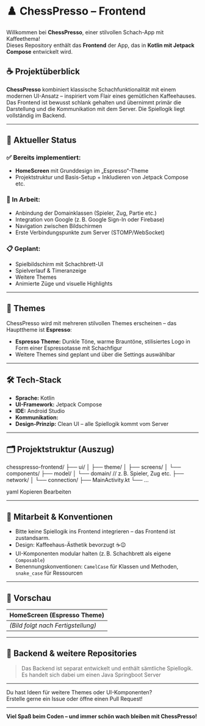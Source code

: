# ♟️ ChessPresso – Frontend

Willkommen bei **ChessPresso**, einer stilvollen Schach-App mit Kaffeethema!  
Dieses Repository enthält das **Frontend** der App, das in **Kotlin mit Jetpack Compose** entwickelt wird.

## ☕ Projektüberblick

**ChessPresso** kombiniert klassische Schachfunktionalität mit einem modernen UI-Ansatz – inspiriert vom Flair eines gemütlichen Kaffeehauses.  
Das Frontend ist bewusst schlank gehalten und übernimmt primär die Darstellung und die Kommunikation mit dem Server. Die Spiellogik liegt vollständig im Backend.

---

## 📱 Aktueller Status

### ✅ Bereits implementiert:
- **HomeScreen** mit Grunddesign im „Espresso“-Theme
- Projektstruktur und Basis-Setup + Inkludieren von Jetpack Compose etc.

### 🔧 In Arbeit:
- Anbindung der Domainklassen (Spieler, Zug, Partie etc.)
- Integration von Google (z. B. Google Sign-In oder Firebase)
- Navigation zwischen Bildschirmen
- Erste Verbindungspunkte zum Server (STOMP/WebSocket)

### 📋 Geplant:
- Spielbildschirm mit Schachbrett-UI
- Spielverlauf & Timeranzeige
- Weitere Themes
- Animierte Züge und visuelle Highlights

---

## 🌈 Themes

ChessPresso wird mit mehreren stilvollen Themes erscheinen – das Haupttheme ist **Espresso**:
- **Espresso Theme:** Dunkle Töne, warme Brauntöne, stilisiertes Logo in Form einer Espressotasse mit Schachfigur
- Weitere Themes sind geplant und über die Settings auswählbar

---

## 🛠️ Tech-Stack

- **Sprache:** Kotlin
- **UI-Framework:** Jetpack Compose
- **IDE:** Android Studio
- **Kommunikation:** 
- **Design-Prinzip:** Clean UI – alle Spiellogik kommt vom Server

---

## 🗂️ Projektstruktur (Auszug)

chesspresso-frontend/
├── ui/
│ ├── theme/
│ ├── screens/
│ └── components/
├── model/
│ └── domain/ // z. B. Spieler, Zug etc.
├── network/
│ └── connection/
├── MainActivity.kt
└── ...

yaml
Kopieren
Bearbeiten

---

## 🤝 Mitarbeit & Konventionen

- Bitte keine Spiellogik ins Frontend integrieren – das Frontend ist zustandsarm.
- Design: Kaffeehaus-Ästhetik bevorzugt ☕😉
- UI-Komponenten modular halten (z. B. Schachbrett als eigene `Composable`)
- Benennungskonventionen: `CamelCase` für Klassen und Methoden, `snake_case` für Ressourcen

---

## 📸 Vorschau

| HomeScreen (Espresso Theme) |
|-----------------------------|
| *(Bild folgt nach Fertigstellung)* |

---

## 🔗 Backend & weitere Repositories

> Das Backend ist separat entwickelt und enthält sämtliche Spiellogik.
> Es handelt sich dabei um einen Java Springboot Server

---

Du hast Ideen für weitere Themes oder UI-Komponenten?  
Erstelle gerne ein Issue oder öffne einen Pull Request!

---

**Viel Spaß beim Coden – und immer schön wach bleiben mit ChessPresso!**
